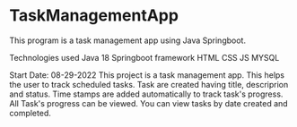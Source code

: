 # TaskManagementApp
This program is a task management app using Java Springboot.

Technologies used
Java 18
Springboot framework
HTML
CSS
JS
MYSQL

Start Date: 08-29-2022
This project is a task management app. This helps the user to track scheduled tasks.
Task are created having title, descriprion and status.
Time stamps are added automatically to track task's progress.
All Task's progress can be viewed.
You can view tasks by date created and completed.

